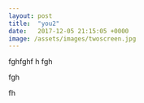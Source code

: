 ```yaml
---
layout: post
title:  "you2"
date:   2017-12-05 21:15:05 +0000
image: /assets/images/twoscreen.jpg
---
```

fghfghf
h
fgh

fgh

fh
